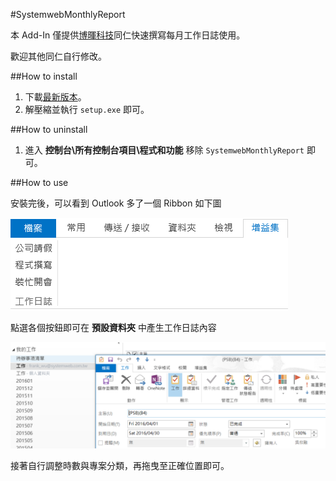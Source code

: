 #SystemwebMonthlyReport

本 Add-In 僅提供[博暉科技](http://www.systemweb.com.tw/)同仁快速撰寫每月工作日誌使用。

歡迎其他同仁自行修改。

##How to install

1. 下載[最新版本](https://github.com/hsinjungwu/SystemwebMonthlyReport/releases/download/latest/SystemwebMonthlyReport.zip)。
2. 解壓縮並執行 `setup.exe` 即可。

##How to uninstall

1. 進入 **控制台\所有控制台項目\程式和功能** 移除 `SystemwebMonthlyReport` 即可。

##How to use

安裝完後，可以看到 Outlook 多了一個 Ribbon 如下圖

![畫面顯示](./readme/ribbon.png)

點選各個按鈕即可在 **預設資料夾** 中產生工作日誌內容

![畫面顯示](./readme/after_create.png)

接著自行調整時數與專案分類，再拖曳至正確位置即可。